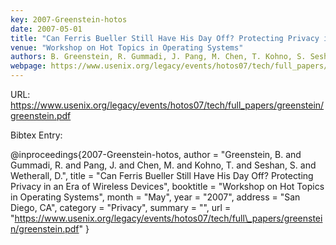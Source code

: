 ```yaml
---
key: 2007-Greenstein-hotos
date: 2007-05-01
title: "Can Ferris Bueller Still Have His Day Off? Protecting Privacy in an Era of Wireless Devices"
venue: "Workshop on Hot Topics in Operating Systems"
authors: B. Greenstein, R. Gummadi, J. Pang, M. Chen, T. Kohno, S. Seshan and D. Wetherall
webpage: https://www.usenix.org/legacy/events/hotos07/tech/full_papers/greenstein/greenstein.pdf
---
```


URL: https://www.usenix.org/legacy/events/hotos07/tech/full_papers/greenstein/greenstein.pdf

Bibtex Entry:

@inproceedings{2007-Greenstein-hotos,
    author = "Greenstein, B. and Gummadi, R. and Pang, J. and Chen, M. and Kohno, T. and Seshan, S. and Wetherall, D.",
    title = "Can Ferris Bueller Still Have His Day Off? Protecting Privacy in an Era of Wireless Devices",
    booktitle = "Workshop on Hot Topics in Operating Systems",
    month = "May",
    year = "2007",
    address = "San Diego, CA",
    category = "Privacy",
    summary = "",
    url = "https://www.usenix.org/legacy/events/hotos07/tech/full\_papers/greenstein/greenstein.pdf"
}

